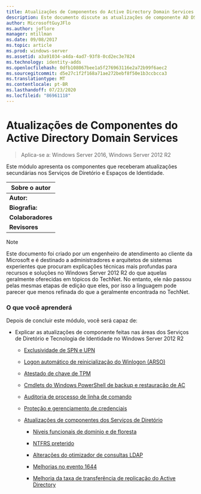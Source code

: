 ```yaml
---
title: Atualizações de Componentes do Active Directory Domain Services
description: Este documento discute as atualizações de componente AD DS para o Windows Server 2012 R2
author: MicrosoftGuyJFlo
ms.author: joflore
manager: mtillman
ms.date: 09/08/2017
ms.topic: article
ms.prod: windows-server
ms.assetid: a3a91034-a4da-4ad7-93f8-0cd2ec3e7824
ms.technology: identity-adds
ms.openlocfilehash: 0dfb108067bee1a5f276963116e2a72b99f6aec2
ms.sourcegitcommit: d5e27c1f2f168a71ae272bebf8f50e1b3ccbcca3
ms.translationtype: MT
ms.contentlocale: pt-BR
ms.lasthandoff: 07/23/2020
ms.locfileid: "86961118"
---
```

# <a name="active-directory-domain-services-component-updates"></a>Atualizações de Componentes do Active Directory Domain Services

>Aplica-se a: Windows Server 2016, Windows Server 2012 R2

Este módulo apresenta os componentes que receberam atualizações secundárias nos Serviços de Diretório e Espaços de Identidade.  


| Sobre o autor |
|------------------|
|   **Autor:**    |
|     **Biografia:**     |
| **Colaboradores** |
|  **Revisores**   |

> [!NOTE]  
> Este documento foi criado por um engenheiro de atendimento ao cliente da Microsoft e é destinado a administradores e arquitetos de sistemas experientes que procuram explicações técnicas mais profundas para recursos e soluções no Windows Server 2012 R2 do que aquelas geralmente oferecidas em tópicos do TechNet. No entanto, ele não passou pelas mesmas etapas de edição que eles, por isso a linguagem pode parecer que menos refinada do que a geralmente encontrada no TechNet.  

### <a name="what-you-will-learn"></a>O que você aprenderá  
Depois de concluir este módulo, você será capaz de:  

-   Explicar as atualizações de componente feitas nas áreas dos Serviços de Diretório e Tecnologia de Identidade no Windows Server 2012 R2  

    -   [Exclusividade de SPN e UPN](../../../ad-ds/manage/component-updates/SPN-and-UPN-uniqueness.md)  

    -   [Logon automático de reinicialização do Winlogon &#40;ARSO&#41;](../../../ad-ds/manage/component-updates/Winlogon-Automatic-Restart-Sign-On--ARSO-.md)  

    -   [Atestado de chave de TPM](../../../ad-ds/manage/component-updates/TPM-Key-Attestation.md)  

    -   [Cmdlets do Windows PowerShell de backup e restauração de AC](../../../ad-ds/manage/component-updates/CA-Backup-and-Restore-Windows-PowerShell-cmdlets.md)  

    -   [Auditoria de processo de linha de comando](../../../ad-ds/manage/component-updates/Command-line-process-auditing.md)  

    -   [Proteção e gerenciamento de credenciais](/previous-versions/windows/it-pro/windows-server-2012-R2-and-2012/dn408190(v=ws.11))  

    -   [Atualizações de componentes dos Serviços de Diretório](../../../ad-ds/manage/component-updates/Directory-Services-component-updates.md)  

        -   [Níveis funcionais de domínio e de floresta](../../../ad-ds/manage/component-updates/../../../ad-ds/manage/component-updates/Directory-Services-component-updates.md#BKMK_FL)  

        -   [NTFRS preterido](../../../ad-ds/manage/component-updates/Directory-Services-component-updates.md#BKMK_NTFRS)  

        -   [Alterações do otimizador de consultas LDAP](../../../ad-ds/manage/component-updates/../../../ad-ds/manage/component-updates/Directory-Services-component-updates.md#BKMK_LDAPQuery)  

        -   [Melhorias no evento 1644](../../../ad-ds/manage/component-updates/Directory-Services-component-updates.md#BKMK_1644)  

        -   [Melhoria da taxa de transferência de replicação do Active Directory](../../../ad-ds/manage/component-updates/../../../ad-ds/manage/component-updates/Directory-Services-component-updates.md#BKMK_ADRepl)  
